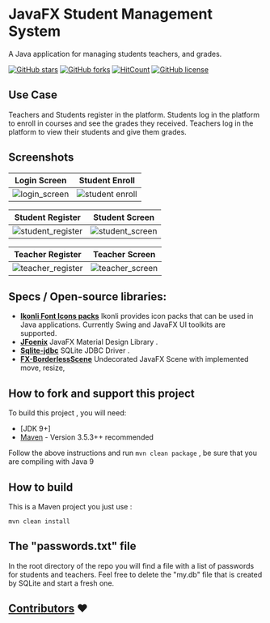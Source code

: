 # JavaFX Student Management System
A Java application for managing students teachers, and grades.

[![GitHub stars](https://img.shields.io/github/stars/catman85/JavaFX-Student-Management-System.svg?style=flat-square)](https://github.com/catman85/Android-Simple-Messaging-App-UI/stargazers) [![GitHub forks](https://img.shields.io/github/forks/catman85/JavaFX-Student-Management-System.svg?style=flat-square)](https://github.com/catman85/JavaFX-Student-Management-System/network) [![HitCount](http://hits.dwyl.io/catman85/JavaFX-Student-Management-System.svg)](http://hits.dwyl.io/catman85/JavaFX-Student-Management-System) [![GitHub license](https://img.shields.io/github/license/catman85/JavaFX-Student-Management-System.svg?style=flat-square)](https://github.com/catman85/JavaFX-Student-Management-System/blob/master/LICENSE)

## Use Case
Teachers and Students register in the platform.
Students log in the platform to enroll in courses and see the grades they received.
Teachers log in the platform to view their students and give them grades.

## Screenshots

| Login Screen  |  Student Enroll
|:-:|:-:|
| ![login_screen](https://user-images.githubusercontent.com/20374208/45230776-a66f7a00-b2d2-11e8-9900-21e8bd812cfe.jpg) | ![student enroll](https://user-images.githubusercontent.com/20374208/45230777-a66f7a00-b2d2-11e8-8830-e81f8f27cb8f.jpg) |

| Student Register  |  Student Screen
|:-:|:-:|
| ![student_register](https://user-images.githubusercontent.com/20374208/45230778-a7081080-b2d2-11e8-9c52-4b7a9da092ac.jpg) | ![student_screen](https://user-images.githubusercontent.com/20374208/45230779-a7081080-b2d2-11e8-8b3e-0a687c1d79af.jpg) |

| Teacher Register  |  Teacher Screen
|:-:|:-:|
| ![teacher_register](https://user-images.githubusercontent.com/20374208/45230780-a7081080-b2d2-11e8-8753-7ad67f63def7.jpg) | ![teacher_screen](https://user-images.githubusercontent.com/20374208/45230781-a7081080-b2d2-11e8-99ac-f6a29f74fa32.jpg) |

## Specs / Open-source libraries:

- [**Ikonli Font Icons packs**](https://aalmiray.github.io/ikonli) Ikonli provides icon packs that can be used in Java applications. Currently Swing and JavaFX UI toolkits are supported.
- [**JFoenix**](https://github.com/jfoenixadmin/JFoenix)  JavaFX Material Design Library .
- [**Sqlite-jdbc**](https://github.com/xerial/sqlite-jdbc) SQLite JDBC Driver .
- [**FX-BorderlessScene**](https://github.com/goxr3plus/FX-BorderlessScene) Undecorated JavaFX Scene with implemented move, resize, 

## How to fork and support this project

To build this project , you will need:

* [JDK 9+]
* [Maven](http://maven.apache.org/) - Version 3.5.3++ recommended

Follow the above instructions and run ``mvn clean package`` , be sure that you are compiling with Java 9

## How to build

This is a Maven project you just use :

```MAVEN
mvn clean install 
```

## The "passwords.txt" file
In the root directory of the repo you will find 
a file with a list of passwords for students and teachers.
Feel free to delete the "my.db" file that is created by SQLite and start a fresh one.

## [Contributors](https://github.com/catman85/JavaFX-Student-Management-System/blob/master/CONTRIBUTORS.md) ❤️
